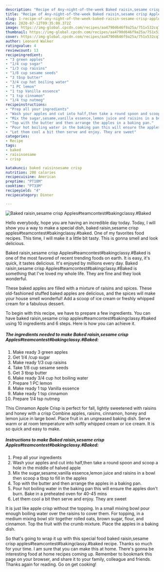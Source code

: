 ```yaml
---
description: "Recipe of Any-night-of-the-week Baked raisin,sesame crisp Apples#teamcontest#bakingclassy.#Baked"
title: "Recipe of Any-night-of-the-week Baked raisin,sesame crisp Apples#teamcontest#bakingclassy.#Baked"
slug: 1-recipe-of-any-night-of-the-week-baked-raisin-sesame-crisp-applesteamcontestbakingclassybaked
date: 2020-07-12T09:35:08.372Z
image: https://img-global.cpcdn.com/recipes/aa4790d646f9a25a/751x532cq70/baked-raisinsesame-crisp-applesteamcontestbakingclassybaked-recipe-main-photo.jpg
thumbnail: https://img-global.cpcdn.com/recipes/aa4790d646f9a25a/751x532cq70/baked-raisinsesame-crisp-applesteamcontestbakingclassybaked-recipe-main-photo.jpg
cover: https://img-global.cpcdn.com/recipes/aa4790d646f9a25a/751x532cq70/baked-raisinsesame-crisp-applesteamcontestbakingclassybaked-recipe-main-photo.jpg
author: Leonard Walker
ratingvalue: 4
reviewcount: 13
recipeingredient:
- "3 green apples"
- "1/4 cup sugar"
- "1/3 cup raisins"
- "1/8 cup sesame seeds"
- "3 tbsp butter"
- "3/4 cup hot boiling water"
- "1 PC lemon"
- "1 tsp Vanilla essence"
- "1 tsp cinnamon"
- "1/4 tsp nutmeg"
recipeinstructions:
- "Prep all your ingredients"
- "Wash your apples and cut into half,then take a round spoon and scoop a hole in the middle of halved apple"
- "Mix the sugar,sesame,vanilla essence,lemon juice and raisins in a bowl then scoop a tbsp to fill in the apples"
- "Top with the butter and then arrange the apples in a baking pan."
- "Pour hot boiling water in the baking pan this will ensure the apples don&#39;t burn. Bake in a preheated oven for 40-45 mins"
- "Let them cool a bit then serve and enjoy. They are sweet"
categories:
- Recipe
tags:
- baked
- raisinsesame
- crisp

katakunci: baked raisinsesame crisp 
nutrition: 208 calories
recipecuisine: American
preptime: "PT18M"
cooktime: "PT33M"
recipeyield: "4"
recipecategory: Dinner

---
```



![Baked raisin,sesame crisp Apples#teamcontest#bakingclassy.#Baked](https://img-global.cpcdn.com/recipes/aa4790d646f9a25a/751x532cq70/baked-raisinsesame-crisp-applesteamcontestbakingclassybaked-recipe-main-photo.jpg)

Hello everybody, hope you are having an incredible day today. Today, I will show you a way to make a special dish, baked raisin,sesame crisp apples#teamcontest#bakingclassy.#baked. One of my favorites food recipes. This time, I will make it a little bit tasty. This is gonna smell and look delicious.

Baked raisin,sesame crisp Apples#teamcontest#bakingclassy.#Baked is one of the most favored of recent trending foods on earth. It is easy, it's quick, it tastes delicious. It's enjoyed by millions every day. Baked raisin,sesame crisp Apples#teamcontest#bakingclassy.#Baked is something that I've loved my whole life. They are fine and they look wonderful.

These baked apples are filled with a mixture of raisins and spices. These old-fashioned stuffed baked apples are delicious, and the spices will make your house smell wonderful! Add a scoop of ice cream or freshly whipped cream for a fabulous dessert.


To begin with this recipe, we have to prepare a few ingredients. You can have baked raisin,sesame crisp apples#teamcontest#bakingclassy.#baked using 10 ingredients and 6 steps. Here is how you can achieve it.

##### The ingredients needed to make Baked raisin,sesame crisp Apples#teamcontest#bakingclassy.#Baked:

1. Make ready 3 green apples
1. Get 1/4 /cup sugar
1. Make ready 1/3 cup raisins
1. Take 1/8 cup sesame seeds
1. Get 3 tbsp butter
1. Make ready 3/4 cup hot boiling water
1. Prepare 1 PC lemon
1. Make ready 1 tsp Vanilla essence
1. Make ready 1 tsp cinnamon
1. Prepare 1/4 tsp nutmeg


This Cinnamon Apple Crisp is perfect for fall, lightly sweetened with raisins and honey with a crisp Combine apples, raisins, cinnamon, honey and lemon juice in large bowl. Place fruit in an ungreased baking dish. Serve warm or at room temperature with softly whipped cream or ice cream. It is so quick and easy to make. 

##### Instructions to make Baked raisin,sesame crisp Apples#teamcontest#bakingclassy.#Baked:

1. Prep all your ingredients
1. Wash your apples and cut into half,then take a round spoon and scoop a hole in the middle of halved apple
1. Mix the sugar,sesame,vanilla essence,lemon juice and raisins in a bowl then scoop a tbsp to fill in the apples
1. Top with the butter and then arrange the apples in a baking pan.
1. Pour hot boiling water in the baking pan this will ensure the apples don&#39;t burn. Bake in a preheated oven for 40-45 mins
1. Let them cool a bit then serve and enjoy. They are sweet


It is just like apple crisp without the topping. In a small mixing bowl pour enough boiling water over the raisins to cover them. For topping, in a medium mixing bowl stir together rolled oats, brown sugar, flour, and cinnamon. Top the fruit with the crumb mixture. Place the apples in a baking dish. 

So that's going to wrap it up with this special food baked raisin,sesame crisp apples#teamcontest#bakingclassy.#baked recipe. Thanks so much for your time. I am sure that you can make this at home. There's gonna be interesting food at home recipes coming up. Remember to bookmark this page on your browser, and share it to your family, colleague and friends. Thanks again for reading. Go on get cooking!
